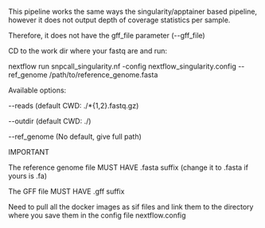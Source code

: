 This pipeline works the same ways the singularity/apptainer based pipeline, however it does not output depth of coverage statistics per sample. 

Therefore, it does not have the gff_file parameter (--gff_file)


CD to the work dir where your fastq are and run:

nextflow run snpcall_singularity.nf -config nextflow_singularity.config --ref_genome /path/to/reference_genome.fasta



Available options:

--reads (default CWD: ./*{1,2}.fastq.gz)

--outdir (default CWD: ./)

--ref_genome (No default, give full path)


IMPORTANT

The reference genome file MUST HAVE .fasta suffix (change it to .fasta if yours is .fa)

The GFF file MUST HAVE .gff suffix

Need to pull all the docker images as sif files and link them to the directory where you save them in the config file nextflow.config

